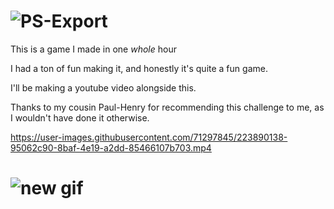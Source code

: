 <!--- Comment --> 
# ![PS-Export](https://user-images.githubusercontent.com/71297845/223887927-42462e07-cfdd-4a03-971d-dd720609e4f7.png)


This is a game I made in one _whole_ hour

I had a ton of fun making it, and honestly it's quite a fun game.

I'll be making a youtube video alongside this.

Thanks to my cousin Paul-Henry for recommending this challenge to me, as I wouldn't have done it otherwise.


https://user-images.githubusercontent.com/71297845/223890138-95062c90-8baf-4e19-a2dd-85466107b703.mp4

# ![new gif](https://user-images.githubusercontent.com/71297845/224120607-ccdf0027-57a1-4aa7-b442-816cda2c9ec3.gif)
